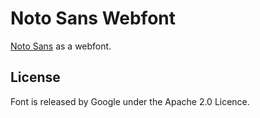 # Noto Sans Webfont

[Noto Sans](http://www.google.com/get/noto/) as a webfont.

## License

Font is released by Google under the Apache 2.0 Licence.

